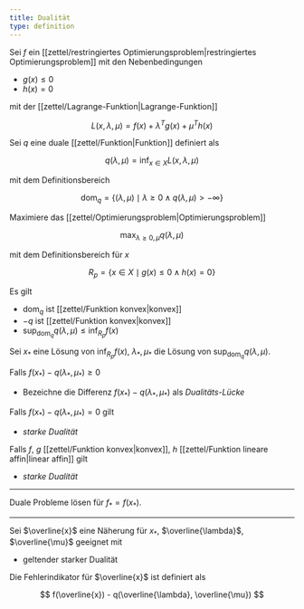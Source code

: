 ```yaml
---
title: Dualität
type: definition
---
```


Sei $f$ ein [[zettel/restringiertes Optimierungsproblem|restringiertes Optimierungsproblem]] mit den Nebenbedingungen
- $g(x) \le 0$
- $h(x) = 0$

mit der [[zettel/Lagrange-Funktion|Lagrange-Funktion]]

$$
	L(x, \lambda, \mu) = f(x) + \lambda^Tg(x) + \mu^Th(x)
$$

Sei $q$ eine duale [[zettel/Funktion|Funktion]] definiert als

$$
	q(\lambda, \mu) = \inf_{x \in X} L(x, \lambda, \mu)
$$

mit dem Definitionsbereich

$$
	\text{dom}_{q} = \{ (\lambda, \mu) \mid \lambda \ge 0 \land q(\lambda, \mu) \gt -\infty \}
$$

Maximiere das [[zettel/Optimierungsproblem|Optimierungsproblem]]

$$
	\max_{\lambda \ge 0, \mu} q(\lambda, \mu)
$$

mit dem Definitionsbereich für $x$

$$
	R_p = \{ x \in X \mid g(x) \le 0 \land h(x) = 0 \}
$$

Es gilt
- $\text{dom}_q$ ist [[zettel/Funktion konvex|konvex]]
- $-q$ ist [[zettel/Funktion konvex|konvex]]
- $\sup_{\text{dom}_q} q(\lambda, \mu) \le \inf_{R_p} f(x)$

Sei $x_*$ eine Lösung von $\inf_{R_p} f(x)$, $\lambda_*, \mu_*$ die Lösung von $\sup_{\text{dom}_q} q(\lambda, \mu)$.

Falls $f(x_*) - q(\lambda_*, \mu_*) \ge 0$
- Bezeichne die Differenz $f(x_*) - q(\lambda_*, \mu_*)$ als *Dualitäts-Lücke*

Falls $f(x_*) - q(\lambda_*, \mu_*) = 0$ gilt
- *starke Dualität*

Falls $f$, $g$ [[zettel/Funktion konvex|konvex]], $h$ [[zettel/Funktion lineare affin|linear affin]] gilt
- *starke Dualität*

---

Duale Probleme lösen für $f_* = f(x_*)$.

---

Sei $\overline{x}$ eine Näherung für $x_*$, $\overline{\lambda}$, $\overline{\mu}$ geeignet mit
- geltender starker Dualität

Die Fehlerindikator für $\overline{x}$ ist definiert als

$$
	f(\overline{x}) - q(\overline{\lambda}, \overline{\mu})
$$